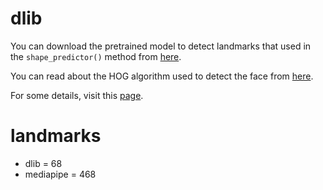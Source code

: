# dlib

You can download the pretrained model to detect landmarks that used in the `shape_predictor()` method from [here](https://netix.dl.sourceforge.net/project/dclib/dlib/v18.10/shape_predictor_68_face_landmarks.dat.bz2).

You can read about the HOG algorithm used to detect the face from [here](https://pyimagesearch.com/2014/11/10/histogram-oriented-gradients-object-detection/).

For some details, visit this [page](https://pyimagesearch.com/2021/04/19/face-detection-with-dlib-hog-and-cnn/).

# landmarks
- dlib = 68
- mediapipe = 468
